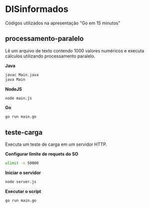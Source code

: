 # DISinformados
Códigos utilizados na apresentação "Go em 15 minutos"

## processamento-paralelo
Lê um arquivo de texto contendo 1000 valores numéricos e executa cálculos utilizando processamento paralelo.  

**Java**
```sh
javac Main.java
java Main
```

**NodeJS**
```sh
node main.js
```

**Go**
```sh
go run main.go
```

## teste-carga
Executa um teste de carga em um servidor HTTP.  

**Configurar limite de requets do SO**
```sh
ulimit -n 50000
```

**Iniciar o servidor**
```sh
node server.js
```

**Executar o script**
```sh
go run main.go
```

